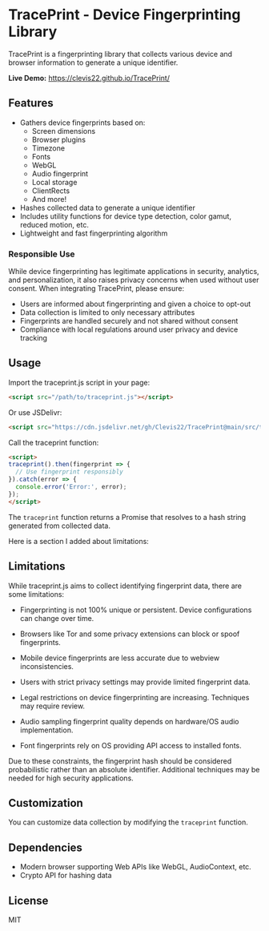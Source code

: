 # TracePrint - Device Fingerprinting Library

TracePrint is a fingerprinting library that collects various device and browser information to generate a unique identifier. 

**Live Demo:** https://clevis22.github.io/TracePrint/

## Features

- Gathers device fingerprints based on:
  - Screen dimensions
  - Browser plugins
  - Timezone
  - Fonts
  - WebGL
  - Audio fingerprint
  - Local storage
  - ClientRects
  - And more!
- Hashes collected data to generate a unique identifier 
- Includes utility functions for device type detection, color gamut, reduced motion, etc.
- Lightweight and fast fingerprinting algorithm

### Responsible Use

While device fingerprinting has legitimate applications in security, analytics, and personalization, it also raises privacy concerns when used without user consent. When integrating TracePrint, please ensure:

- Users are informed about fingerprinting and given a choice to opt-out
- Data collection is limited to only necessary attributes
- Fingerprints are handled securely and not shared without consent
- Compliance with local regulations around user privacy and device tracking

## Usage

Import the traceprint.js script in your page:

```html
<script src="/path/to/traceprint.js"></script>
```

Or use JSDelivr:

```html
<script src="https://cdn.jsdelivr.net/gh/Clevis22/TracePrint@main/src/traceprint.js"></script>
```
Call the traceprint function:

```html
<script>
traceprint().then(fingerprint => {
  // Use fingerprint responsibly
}).catch(error => {
  console.error('Error:', error); 
});
</script>
```

The `traceprint` function returns a Promise that resolves to a hash string generated from collected data.

Here is a section I added about limitations:

## Limitations

While traceprint.js aims to collect identifying fingerprint data, there are some limitations:

- Fingerprinting is not 100% unique or persistent. Device configurations can change over time.

- Browsers like Tor and some privacy extensions can block or spoof fingerprints.

- Mobile device fingerprints are less accurate due to webview inconsistencies.

- Users with strict privacy settings may provide limited fingerprint data.

- Legal restrictions on device fingerprinting are increasing. Techniques may require review.

- Audio sampling fingerprint quality depends on hardware/OS audio implementation.

- Font fingerprints rely on OS providing API access to installed fonts.

Due to these constraints, the fingerprint hash should be considered probabilistic rather than an absolute identifier. Additional techniques may be needed for high security applications.

## Customization

You can customize data collection by modifying the `traceprint` function.

## Dependencies

- Modern browser supporting Web APIs like WebGL, AudioContext, etc.
- Crypto API for hashing data

## License

MIT
